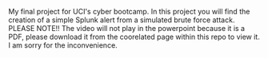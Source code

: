 My final project for UCI's cyber bootcamp.
In this project you will find the creation of a simple Splunk alert from a simulated brute force attack.
PLEASE NOTE!! The video will not play in the powerpoint because it is a PDF, please download it from the coorelated page within this repo to view it. I am sorry for the inconvenience.


